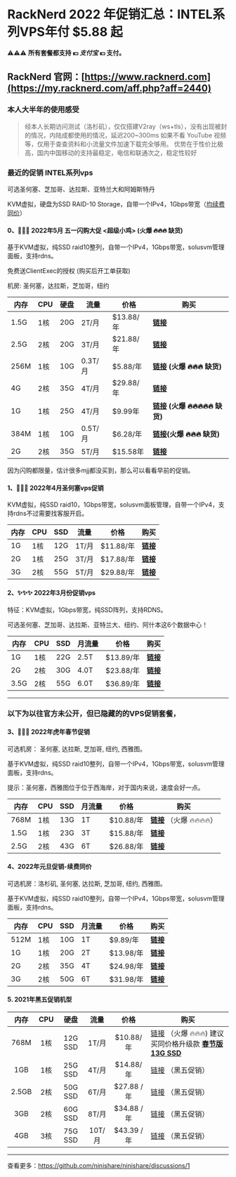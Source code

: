 # RackNerd 2022 年促销汇总：INTEL系列VPS年付 $5.88 起

⚠⚠⚠ **所有套餐都支持 💴 _支付宝_ 💴 支付。**

## RackNerd 官网：[https://www.racknerd.com](https://my.racknerd.com/aff.php?aff=2440)

### 本人大半年的使用感受

> 经本人长期访问测试（洛杉矶），仅仅搭建V2ray（ws+tls），没有出现被封的情况，内陆成都使用的情况，延迟200~300ms
> 如果不看 YouTube 视频等，仅用于查查资料和小流量文件加速下载完全够用。
> 优势在于性价比极高，国内中国移动的支持最稳定，电信和联通次之，稳定性较好

### 最近的促销 INTEL系列vps

可选圣何塞、芝加哥、达拉斯、亚特兰大和阿姆斯特丹

KVM虚拟，硬盘为SSD RAID-10 Storage，自带一个IPv4，1Gbps带宽（<u>均续费同价</u>）

#### 0、🧨🧨🧨 2022年5月 五一闪购大促 <超级小鸡> (火爆 🔥🔥🔥 缺货)

基于KVM虚拟，纯SSD raid10整列，自带一个IPv4，1Gbps带宽，solusvm管理面板，支持rdns。

免费送ClientExec的授权 (购买后开工单获取)

机房: 圣何塞，达拉斯，芝加哥，纽约

| **内存** | **CPU** | **硬盘** | **流量** | **价格**  | **购买**                                                    |
| -------- | ------- | -------- | -------- | --------- | ----------------------------------------------------------- |
| 1.5G     | 1核     | 20G| 2T/月    | $13.88/年 | **[链接](https://my.racknerd.com/aff.php?aff=2440&pid=653)** |
| 2.5G     | 2核     | 20G| 3T/月    | $21.88/年 | **[链接](https://my.racknerd.com/aff.php?aff=2440&pid=651)** |
| 256M     | 1核     | 10G| 0.3T/月  | $5.88/年  | **[链接](https://my.racknerd.com/aff.php?aff=2440&pid=654) (火爆 🔥🔥🔥 缺货)** |
| 4G       | 2核     | 35G| 4T/月    | $29.88/年 | **[链接](https://my.racknerd.com/aff.php?aff=2440&pid=652)** |
| 1G       | 1核     | 25G| 4T/月    | $9.99年   | **[链接](https://my.racknerd.com/aff.php?aff=2440&pid=655) (火爆 🔥🔥🔥🔥🔥 缺货)** |
| 384M     | 1核     | 10G| 0.5T/月  | $6.28/年  | **[链接](https://my.racknerd.com/aff.php?aff=2440&pid=657)(火爆 🔥🔥🔥 缺货)** |
| 2G       | 2核     | 35G| 5T/月    | $15.58年  | **[链接](https://my.racknerd.com/aff.php?aff=2440&pid=344)** |

因为闪购都限量，估计很多mjj都没买到，那么可以看看早前的促销。

#### 1、🎈🎈🎈 2022年4月圣何塞vps促销

KVM虚拟，纯SSD raid10，1Gbps带宽，solusvm面板管理，自带一个IPv4，支持rdns不过需要找客服开启。

| **内存** | **CPU** | **SSD** | **流量** | **价格**  | **购买**                                                    |
| -------- | ------- | ------- | -------- | --------- | ----------------------------------------------------------- |
| 1G       | 1核     | 12G     | 1T/月    | $11.88/年 | **[链接](https://my.racknerd.com/aff.php?aff=2440&pid=648)** |
| 2G       | 1核     | 25G     | 3T/月    | $17.88/年 | **[链接](https://my.racknerd.com/aff.php?aff=2440&pid=649)** |
| 3G       | 2核     | 55G     | 5T/月    | $29.88/年 | **[链接](https://my.racknerd.com/aff.php?aff=2440&pid=650)** |

 
#### 2、✨✨✨ 2022年3月份促销vps

特征：KVM虚拟，1Gbps带宽，纯SSD阵列，支持RDNS。

可选圣何塞、芝加哥、达拉斯、亚特兰大、纽约、阿什本这6个数据中心！

| **内存** | **CPU** | **SSD** | **月流量** | **价格**  | **购买**                                                    |
| -------- | ------- | ------- | ---------- | --------- | ----------------------------------------------------------- |
| 1G       | 1核     | 22G     | 2.5T       | $13.89/年 | **[链接](https://my.racknerd.com/aff.php?aff=2440&pid=645)** |
| 2G       | 2核     | 30G     | 4.0T       | $23.88/年 | **[链接](https://my.racknerd.com/aff.php?aff=2440&pid=646)** |
| 3.5G     | 2核     | 55G     | 6.0T       | $36.89/年 | **[链接](https://my.racknerd.com/aff.php?aff=2440&pid=647)** |

------

### 以下为以往官方未公开，但已隐藏的的VPS促销套餐，

#### 3、🎃🎃🎃 2022年虎年春节促销

可选机房： 圣何塞, 达拉斯, 芝加哥, 纽约, 西雅图。

基于KVM虚拟，纯SSD raid10整列，自带一个IPv4，1Gbps带宽，solusvm管理面板，支持rdns。

提示：圣何塞，西雅图位于位于西海岸，对于国内来说，速度会好一点。

| **内存** | **CPU** | **SSD** | **月流量** | **价格**  | **购买**                                                    |
| -------- | ------- | ------- | ---------- | --------- | ----------------------------------------------------------- |
| 768M     | 1核     | 13G| 1T| $10.88/年 | **[链接](https://my.racknerd.com/aff.php?aff=2440&pid=632)** （火爆 🔥🔥🔥🔥）|
| 1.5G     | 1核     | 23G| 3T| $15.88/年 | **[链接](https://my.racknerd.com/aff.php?aff=2440&pid=633)** |
| 2.5G     | 2核     | 43G| 6T| $26.88/年 | **[链接](https://my.racknerd.com/aff.php?aff=2440&pid=634)** |

#### 4、2022年元旦促销-续费同价

可选机房：洛杉矶, 圣何塞, 达拉斯, 芝加哥, 纽约, 西雅图。

基于KVM虚拟，纯SSD raid10整列，自带一个IPv4，1Gbps带宽，solusvm管理面板，支持rdns。

| **内存** | **CPU** | **SSD** | **月流量** | **价格**  | **购买**                                                    |
| -------- | ------- | ------- | ---------- | --------- | ----------------------------------------------------------- |
| 512M     | 1核     | 10G     | 1T         | $9.89/年  | **[链接](https://my.racknerd.com/aff.php?aff=2440&pid=620)** |
| 1G       | 1核     | 20G     | 2T         | $13.98/年 | **[链接](https://my.racknerd.com/aff.php?aff=2440&pid=621)** |
| 2G       | 2核     | 35G     | 4T         | $24.98/年 | **[链接](https://my.racknerd.com/aff.php?aff=2440&pid=622)** |
| 3G       | 2核     | 50G     | 6T         | $31.98/年 | **[链接](https://my.racknerd.com/aff.php?aff=2440&pid=623)** |

#### 5. 2021年黑五促销机型

| **内存** | **CPU** | **硬盘** | **流量** | **价格**  | **购买**                                                    |
| :------: | :-----: | :------: | :------: | :-------: | ----------------------------------------------------------- |
| 768M     | 1核     | 12G SSD | 1T/月   | $10.88/年 | [链接](https://my.racknerd.com/aff.php?aff=2440&pid=587) （火爆 🔥🔥🔥)  建议买同价格升级款 **[春节版 13G SSD](https://my.racknerd.com/aff.php?aff=2440&pid=632)**|
|   1GB    |   1核   | 25G SSD  |  4T/月   | $14.88/年  | [链接](https://my.racknerd.com/aff.php?aff=2440&pid=588) （黑五促销） |
|  2.5GB   |   2核   | 50G SSD  |  6T/月   | $27.88 /年 | [链接](https://my.racknerd.com/aff.php?aff=2440&pid=589) （黑五促销） |
|   3GB    |   2核   | 60G SSD  |  8T/月   | $34.88 /年 | [链接](https://my.racknerd.com/aff.php?aff=2440&pid=590) （黑五促销） |
|   4GB    |   3核   | 75G SSD  |  10T/月  | $43.39 /年 | [链接](https://my.racknerd.com/aff.php?aff=2440&pid=591) （黑五促销） |

------

查看更多：https://github.com/ninishare/ninishare/discussions/1
